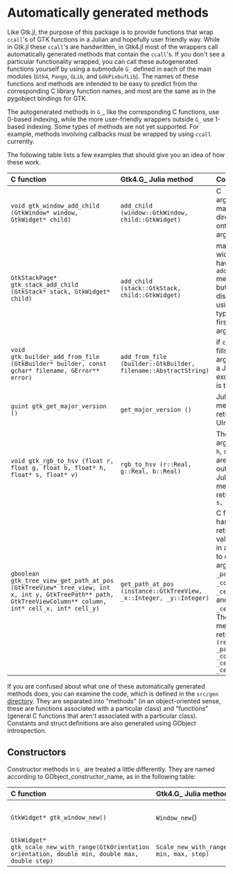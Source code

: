 # Automatically generated methods

Like Gtk.jl, the purpose of this package is to provide functions that wrap `ccall`'s of GTK functions in a Julian and hopefully user friendly way. While in Gtk.jl these `ccall`'s are handwritten, in Gtk4.jl most of the wrappers call automatically generated methods that contain the `ccall`'s. If you don't see a particular functionality wrapped, you can call these autogenerated functions yourself by using a submodule `G_` defined in each of the main modules (`Gtk4`, `Pango`, `GLib`, and `GdkPixbufLib`). The names of these functions and methods are intended to be easy to predict from the corresponding C library function names, and most are the same as in the pygobject bindings for GTK.

The autogenerated methods in `G_`, like the corresponding C functions, use 0-based indexing, while the more user-friendly wrappers outside `G_` use 1-based indexing.
Some types of methods are not yet supported. For example, methods involving callbacks must be wrapped by using `ccall` currently.

The following table lists a few examples that should give you an idea of how these work.

| C function | Gtk4.G_ Julia method | Comments |
| :--- | :--- | :--- |
| `void gtk_window_add_child (GtkWindow* window, GtkWidget* child)` | `add_child (window::GtkWindow, child::GtkWidget)` | C arguments mapped directly onto Julia arguments
| `GtkStackPage* gtk_stack_add_child (GtkStack* stack, GtkWidget* child)` | `add_child (stack::GtkStack, child::GtkWidget)` | many widgets have `add_child` methods, but we dispatch using the type of the first argument
| `void gtk_builder_add_from_file (GtkBuilder* builder, const gchar* filename, GError** error)` | `add_from_file (builder::GtkBuilder, filename::AbstractString)` | if `ccall` fills GError argument, a Julia exception is thrown
| `guint gtk_get_major_version ()` | `get_major_version ()` | Julia method returns a UInt32
| `void gtk_rgb_to_hsv (float r, float g, float b, float* h, float* s, float* v)` | `rgb_to_hsv (r::Real, g::Real, b::Real)` | The arguments `h`, `s`, and `v` are outputs. Julia method returns `(h, s, v)`
| `gboolean gtk_tree_view_get_path_at_pos (GtkTreeView* tree_view, int x, int y, GtkTreePath** path, GtkTreeViewColumn** column, int* cell_x, int* cell_y)` | `get_path_at_pos (instance::GtkTreeView, _x::Integer, _y::Integer)` | C function has a return value `ret` in addition to output arguments `_path`, `_column`, `_cell_x`, and `_cell_y`. The Julia method returns `(ret, _path, _column, _cell_x, _cell_y)`

If you are confused about what one of these automatically generated methods does, you can examine the code, which is defined in the `src/gen` [directory](https://github.com/JuliaGtk/Gtk4.jl/tree/main/src/gen).
They are separated into "methods" (in an object-oriented sense, these are functions associated with a particular class) and "functions" (general C functions that aren't associated with a particular class).
Constants and struct definitions are also generated using GObject introspection.

## Constructors

Constructor methods in `G_` are treated a little differently. They are named according to GObject_constructor_name, as in the following table:

| C function | Gtk4.G_ Julia method | Comments |
| :--- | :--- | :--- |
| `GtkWidget* gtk_window_new()` | `Window_new`() | Returns a newly constructed `GtkWindow`
| `GtkWidget* gtk_scale_new_with_range(GtkOrientation orientation, double min, double max, double step)` | `Scale_new_with_range(orientation, min, max, step)` | Example with arguments

